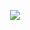 <p align="center">
  <img src=https://github.com/user-attachments/assets/766309bd-f006-40c4-909c-163bde9e2fae>
</p>
